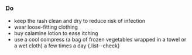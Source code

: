 ### Do

* keep the rash clean and dry to reduce risk of infection
* wear loose-fitting clothing
* buy calamine lotion to ease itching
* use a cool compress (a bag of frozen vegetables wrapped in a towel
  or a wet cloth) a few times a day
{.list--check}
